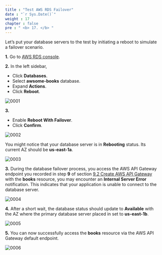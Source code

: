 ```yaml
---
title : "Test AWS RDS Failover"
date : "`r Sys.Date()`"
weight : 17
chapter : false
pre : " <b> 17. </b> "
---
```


Let’s put your database servers to the test by initiating a reboot to simulate a failover scenario.

**1.** Go to [AWS RDS console](https://console.aws.amazon.com/rds/).

**2.** In the left sidebar,

- Click **Databases**.
- Select **awsome-books** database.
- Expand **Actions**.
- Click **Reboot**.

![0001](/images/17/0001.svg?featherlight=false&width=100pc)

**3.**

- Enable **Reboot With Failover**.
- Click **Confirm**.

![0002](/images/17/0002.svg?featherlight=false&width=100pc)

You might notice that your database server is in **Rebooting** status. Its current AZ should be **us-east-1a**.

![0003](/images/17/0003.svg?featherlight=false&width=100pc)

**3.** During the database failover process, you access the AWS API Gateway endpoint you recorded in step **9** of section [9.2 Create AWS API Gateway](9-create-aws-api-gateway-resources/2-create-aws-api-gateway/) with the **books** resource, you may encounter an **Internal Server Error** notification. This indicates that your application is unable to connect to the database server.

![0004](/images/17/0004.svg?featherlight=false&width=100pc)

**4.** After a short wait, the database status should update to **Available** with the AZ where the primary database server placed in set to **us-east-1b**.

![0005](/images/17/0005.svg?featherlight=false&width=100pc)

**5.** You can now successfully access the **books** resource via the AWS API Gateway default endpoint.

![0006](/images/17/0006.svg?featherlight=false&width=100pc)

